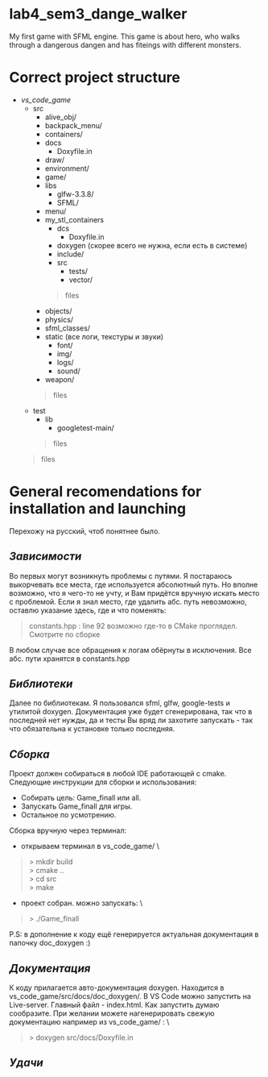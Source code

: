 # lab4_sem3_dange_walker
My first game with SFML engine.
This game is about hero, who walks through a dangerous dangen and has fiteings with different monsters.

# Correct project structure
* _vs_code_game_
    * src
        * alive_obj/
        * backpack_menu/
        * containers/
        * docs
            * Doxyfile.in
        * draw/
        * environment/
        * game/
        * libs
            * glfw-3.3.8/
            * SFML/
        * menu/
        * my_stl_containers
            * dcs
                * Doxyfile.in
            * doxygen (скорее всего не нужна, если есть в системе)
            * include/
            * src
                * tests/
                * vector/
            >files
        * objects/
        * physics/
        * sfml_classes/
        * static (все логи, текстуры и звуки)
            * font/
            * img/
            * logs/
            * sound/
        * weapon/
        >files     
    * test
        * lib
            * googletest-main/
        >files
    >files

# General recomendations for installation and launching

Перехожу на русский, чтоб понятнее было.

## _Зависимости_
Во первых могут возникнуть проблемы с путями. Я постараюсь выкорчевать все места, где используется абсолютный путь.
Но вполне возможно, что я чего-то не учту, и Вам придётся вручную искать место с проблемой.
Если я знал место, где удалить абс. путь невозможно, оставлю указание здесь, где и что поменять:

> constants.hpp : line 92
> возможно где-то в CMake проглядел. Смотрите по сборке

В любом случае все обращения к логам обёрнуты в исключения. Все абс. пути хранятся в constants.hpp

## _Библиотеки_
Далее по библиотекам. Я пользовался sfml, glfw, google-tests и утилитой doxygen. Документация уже будет сгенерирована, так что в последней нет нужды, да и тесты Вы вряд ли захотите запускать - так что обязательна к установке только последняя.

## _Сборка_
Проект должен собираться в любой IDE работающей с cmake. Следующие инструкции для сборки и использования:

* Собирать цель: Game_finall или all.
* Запускать Game_finall для игры.
* Остальное по усмотрению.

Сборка вручную через терминал:

* открываем терминал в vs_code_game/ \
 >  \> mkdir build    \
    \> cmake ..       \
    \> cd src         \
    \> make
* проект собран. можно запускать: \
>   \> ./Game_finall

P.S: в дополнение к коду ещё генерируется актуальная документация в папочку doc_doxygen :)

## *Документация*
К коду прилагается авто-документация doxygen. Находится в vs_code_game/src/docs/doc_doxygen/. В VS Code можно запустить на Live-server. Главный файл - index.html. Как запустить думаю сообразите.
При желании можете нагенерировать свежую документацию например из vs_code_game/ : \
> \> doxygen src/docs/Doxyfile.in

## *Удачи*